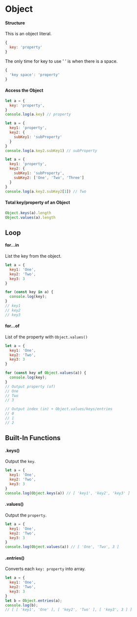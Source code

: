 # Object
#### Structure
This is an object literal.
```javascript
{
  key: 'property'
}
```
The only time for key to use ' ' is when there is a space.
```javascript
{
  'key space': 'property'
}
```

#### Access the Object
```javascript
let a = {
  key: 'property',
}
console.log(a.key) // property
```
```javascript
let a = {
  key1: 'property',
  key2: {
    subKey1: 'subProperty'
  }
}
console.log(a.key2.subKey1) // subProperty
```
```javascript
let a = {
  key1: 'property',
  key2: {
    subKey1: 'subProperty',
    subKey2: ['One', 'Two', 'Three']
  }
}
console.log(a.key2.subKey2[1]) // Two
```

#### Total key/property of an Object
```javascript
Object.keys(a).length
Object.values(a).length
```

## Loop
#### for...in
List the key from the object.
```javascript
let a = {
  key1: 'One',
  key2: 'Two',
  key3: 3
}

for (const key in a) {
  console.log(key);
}
// key1
// key2
// key3
```

#### for...of
List of the property with `Object.values()`
```javascript
let a = {
  key1: 'One',
  key2: 'Two',
  key3: 3
}

for (const key of Object.values(a)) {
  console.log(key);
}
// Output property (of)
// One
// Two
// 3

// Output index (in) + Object.values/keys/entries
// 0
// 1
// 2
```

## Built-In Functions
#### .keys()
Output the `key`.
```javascript
let a = {
  key1: 'One',
  key2: 'Two',
  key3: 3
}
console.log(Object.keys(a)) // [ 'key1', 'key2', 'key3' ]
```

#### .values()
Output the `property`.
```javascript
let a = {
  key1: 'One',
  key2: 'Two',
  key3: 3
}
console.log(Object.values(a)) // [ 'One', 'Two', 3 ]
```

#### .entries()
Converts each `key: property` into array.
```javascript
let a = {
  key1: 'One',
  key2: 'Two',
  key3: 3
}
let b = Object.entries(a);
console.log(b);
// [ [ 'key1', 'One' ], [ 'key2', 'Two' ], [ 'key3', 3 ] ]
```